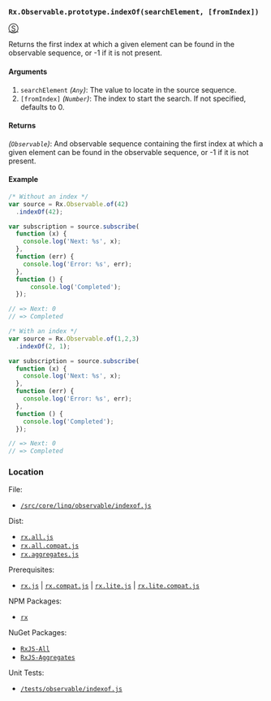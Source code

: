 ### `Rx.Observable.prototype.indexOf(searchElement, [fromIndex])`
[&#x24C8;](https://github.com/Reactive-Extensions/RxJS/blob/master/src/core/linq/observable/indexof.js "View in source")

Returns the first index at which a given element can be found in the observable sequence, or -1 if it is not present.

#### Arguments
1. `searchElement` *(`Any`)*: The value to locate in the source sequence.
2. `[fromIndex]` *(`Number`)*: The index to start the search.  If not specified, defaults to 0.

#### Returns
*(`Observable`)*: And observable sequence containing the first index at which a given element can be found in the observable sequence, or -1 if it is not present.

#### Example
```js
/* Without an index */
var source = Rx.Observable.of(42)
  .indexOf(42);

var subscription = source.subscribe(
  function (x) {
    console.log('Next: %s', x);
  },
  function (err) {
    console.log('Error: %s', err);
  },
  function () {
      console.log('Completed');
  });

// => Next: 0
// => Completed

/* With an index */
var source = Rx.Observable.of(1,2,3)
  .indexOf(2, 1);

var subscription = source.subscribe(
  function (x) {
    console.log('Next: %s', x);
  },
  function (err) {
    console.log('Error: %s', err);
  },
  function () {
    console.log('Completed');
  });

// => Next: 0
// => Completed
```
### Location

File:
- [`/src/core/linq/observable/indexof.js`](https://github.com/Reactive-Extensions/RxJS/blob/master/src/core/linq/observable/indexof.js)

Dist:
- [`rx.all.js`](https://github.com/Reactive-Extensions/RxJS/blob/master/dist/rx.all.js)
- [`rx.all.compat.js`](https://github.com/Reactive-Extensions/RxJS/blob/master/dist/rx.all.js)
- [`rx.aggregates.js`](https://github.com/Reactive-Extensions/RxJS/blob/master/dist/rx.aggregates.js)

Prerequisites:
- [`rx.js`](https://github.com/Reactive-Extensions/RxJS/blob/master/dist/rx.js) | [`rx.compat.js`](https://github.com/Reactive-Extensions/RxJS/blob/master/dist/rx.compat.js) | [`rx.lite.js`](https://github.com/Reactive-Extensions/RxJS/blob/master/dist/rx.lite.js) | [`rx.lite.compat.js`](https://github.com/Reactive-Extensions/RxJS/blob/master/dist/rx.lite.compat.js)

NPM Packages:
- [`rx`](https://www.npmjs.org/package/rx)

NuGet Packages:
- [`RxJS-All`](http://www.nuget.org/packages/RxJS-All/)
- [`RxJS-Aggregates`](http://www.nuget.org/packages/RxJS-Aggregates/)

Unit Tests:
- [`/tests/observable/indexof.js`](https://github.com/Reactive-Extensions/RxJS/blob/master/tests/observable/indexof.js)
